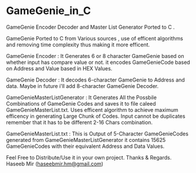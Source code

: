# GameGenie_in_C
GameGenie Encoder Decoder and Master List Generator Ported to C .

GameGenie Ported to C from Various sources , use of efficent algorithms and removing time complexity thus making it more efficent.

GameGenie Encoder :
It Generates 6 or 8 character GameGenie based on whether input has compare value or not.
it encodes GameGenieCode based on Address and Value based in HEX Values.

GameGenie Decoder :
It decodes 6-character GameGenie to Address and data.
Maybe in future i'll add 8-character GameGenie Decoder.

GameGenieMasterListGenerator :
It Generates All the Possbile Combinations of GameGenie Codes and saves it to file caleed GameGenieMasterList.txt.
Uses efficent algorithm to achieve maximum efficency in generating Large Chunk of Codes.
Input cannot be duplicates remember that it has to be different 2-16 Chars combination.


GameGenieMasterList.txt :
This is Output of 5-Character GameGenieCodes generated from GameGenieMasterListGenerator 
it contains 15625 GameGenieCodes with their equivalent Address and Data Values.

Feel Free to Distribute/Use it in your own project.
Thanks & Regards.
Haseeb Mir (haseebmir.hm@gmail.com)
